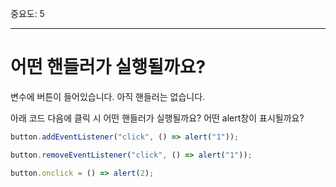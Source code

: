 중요도: 5

---

# 어떤 핸들러가 실행될까요?

변수에 버튼이 들어있습니다. 아직 핸들러는 없습니다.

아래 코드 다음에 클릭 시 어떤 핸들러가 실행될까요? 어떤 alert창이 표시될까요?

```js no-beautify
button.addEventListener("click", () => alert("1"));

button.removeEventListener("click", () => alert("1"));

button.onclick = () => alert(2);
```
